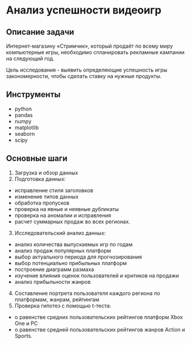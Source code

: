 # Анализ успешности видеоигр
## Описание задачи
Интернет-магазину «Стримчик», который продаёт по всему миру компьютерные игры, необходимо спланировать рекламные кампании на следующий год. 

Цель исследования - выявить определяющие успешность игры закономерности, чтобы сделать ставку на нужные продукты.

## Инструменты
* python
* pandas
* numpy
* matplotlib
* seaborn
* scipy

## Основные шаги
1. Загрузка и обзор данных
2. Подготовка данных: 
- исправление стиля заголовков
- изменение типов данных
- обработка пропусков
- проверка на явные и неявные дубликаты
- проверка на аномалии и исправления
- расчет суммарных продаж во всех регионах.
3. Исследовательский анализ данных: 
- анализ количества выпускаемых игр по годам
- анализ продаж популярных платформ
- выбор актуального периода для прогнозирования
- выбор потенциально прибыльных платформ
- построение диаграмм размаха
- изучение влияния оценок пользователей и критиков на продажи
- анализ прибыльности жанров
4. Составление портрета пользователя каждого региона по платформам, жанрам, рейтингам
5. Проверка гипотез с помощью t-теста:
- о равенстве средних пользовательских рейтингов платформ Xbox One и PC
- о равенстве средней пользовательских рейтингов жанров Action и Sports.